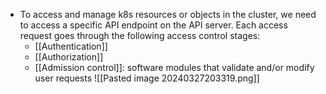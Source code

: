 
- To access and manage k8s resources or objects in the cluster, we need to access a specific API endpoint on the API server. Each access request goes through the following access control stages:
	- [[Authentication]]
	- [[Authorization]]
	- [[Admission control]]: software modules that validate and/or modify user requests
	![[Pasted image 20240327203319.png]]